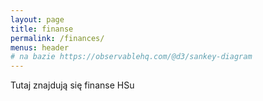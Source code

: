 ```yaml
---
layout: page
title: finanse
permalink: /finances/
menus: header
# na bazie https://observablehq.com/@d3/sankey-diagram
---
```


Tutaj znajdują się finanse HSu

<div id="chart"></div>
<script src="https://d3js.org/d3.v5.min.js"></script>
<script src="https://unpkg.com/d3-array@1"></script>
<script src="https://unpkg.com/d3-collection@1"></script>
<script src="https://unpkg.com/d3-path@1"></script>
<script src="https://unpkg.com/d3-shape@1"></script>
<script src="https://unpkg.com/d3-sankey@0"></script>
<script src="index.js"></script>
